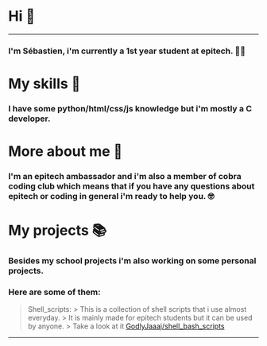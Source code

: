 # Hi 🤟
___

### I'm Sébastien, i'm currently a 1st year student at epitech. 👨‍💻

# My skills 🧠
### I have some python/html/css/js knowledge but i'm mostly a C developer.

# More about me 🤔

### I'm an epitech ambassador and i'm also a member of cobra coding club which means that if you have any questions about epitech or coding in general i'm ready to help you. 🤓


# My projects 📚

### Besides my school projects i'm also working on some personal projects.
### Here are some of them:
> Shell_scripts:
    > This is a collection of shell scripts that i use almost everyday.
    > It is mainly made for epitech students but it can be used by anyone. 
    > Take a look at it [GodlyJaaaj/shell_bash_scripts](https://github.com/GodlyJaaaj/shell_bash_scripts)

---
